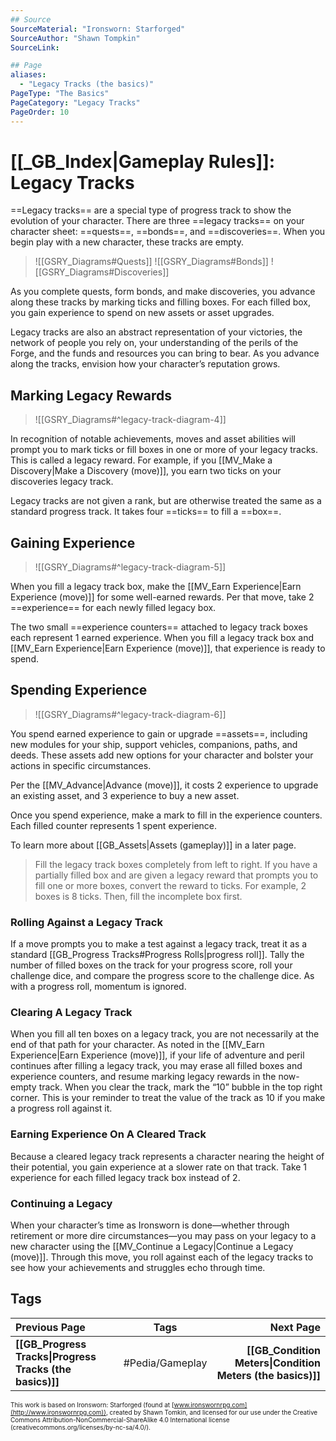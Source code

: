 ```yaml
---
## Source
SourceMaterial: "Ironsworn: Starforged"
SourceAuthor: "Shawn Tompkin"
SourceLink: 

## Page
aliases:
  - "Legacy Tracks (the basics)"
PageType: "The Basics"
PageCategory: "Legacy Tracks"
PageOrder: 10
---
```

# [[_GB_Index|Gameplay Rules]]: Legacy Tracks
==Legacy tracks== are a special type of progress track to show the evolution of your character. There are three ==legacy tracks== on your character sheet: ==quests==, ==bonds==, and ==discoveries==. When you begin play with a new character, these tracks are empty.

> ![[GSRY_Diagrams#Quests]]
> ![[GSRY_Diagrams#Bonds]]
> ![[GSRY_Diagrams#Discoveries]]

As you complete quests, form bonds, and make discoveries, you advance along these tracks by marking ticks and filling boxes. For each filled box, you gain experience to spend on new assets or asset upgrades.

Legacy tracks are also an abstract representation of your victories, the network of people you rely on, your understanding of the perils of the Forge, and the funds and resources you can bring to bear. As you advance along the tracks, envision how your character’s reputation grows.

## Marking Legacy Rewards
> ![[GSRY_Diagrams#^legacy-track-diagram-4]]

In recognition of notable achievements, moves and asset abilities will prompt you to mark ticks or fill boxes in one or more of your legacy tracks. This is called a legacy reward. For example, if you [[MV_Make a Discovery|Make a Discovery (move)]], you earn two ticks on your discoveries legacy track.

Legacy tracks are not given a rank, but are otherwise treated the same as a standard progress track. It takes four ==ticks== to fill a ==box==.

## Gaining Experience
> ![[GSRY_Diagrams#^legacy-track-diagram-5]]

When you fill a legacy track box, make the [[MV_Earn Experience|Earn Experience (move)]] for some well-earned rewards. Per that move, take 2 ==experience== for each newly filled legacy box.

The two small ==experience counters== attached to legacy track boxes each represent 1 earned experience. When you fill a legacy track box and [[MV_Earn Experience|Earn Experience (move)]], that experience is ready to spend.

## Spending Experience
> ![[GSRY_Diagrams#^legacy-track-diagram-6]]

You spend earned experience to gain or upgrade ==assets==, including new modules for your ship, support vehicles, companions, paths, and deeds. These assets add new options for your character and bolster your actions in specific circumstances.

Per the [[MV_Advance|Advance (move)]], it costs 2 experience to upgrade an existing asset, and 3 experience to buy a new asset.

Once you spend experience, make a mark to fill in the experience counters. Each filled counter represents 1 spent experience.

To learn more about [[GB_Assets|Assets (gameplay)]] in a later page.

> Fill the legacy track boxes completely from left to right. If you have a partially filled box and are given a legacy reward that prompts you to fill one or more boxes, convert the reward to ticks. For example, 2 boxes is 8 ticks. Then, fill the incomplete box first.

### Rolling Against a Legacy Track
If a move prompts you to make a test against a legacy track, treat it as a standard [[GB_Progress Tracks#Progress Rolls|progress roll]]. Tally the number of filled boxes on the track for your progress score, roll your challenge dice, and compare the progress score to the challenge dice. As with a progress roll, momentum is ignored. 

### Clearing A Legacy Track
When you fill all ten boxes on a legacy track, you are not necessarily at the end of that path for your character. As noted in the [[MV_Earn Experience|Earn Experience (move)]], if your life of adventure and peril continues after filling a legacy track, you may erase all filled boxes and experience counters, and resume marking legacy rewards in the now-empty track. When you clear the track, mark the “10” bubble in the top right corner. This is your reminder to treat the value of the track as 10 if you make a progress roll against it.

### Earning Experience On A Cleared Track
Because a cleared legacy track represents a character nearing the height of their potential, you gain experience at a slower rate on that track. Take 1 experience for each filled legacy track box instead of 2. 

### Continuing a Legacy
When your character’s time as Ironsworn is done—whether through retirement or more dire circumstances—you may pass on your legacy to a new character using the [[MV_Continue a Legacy|Continue a Legacy (move)]]. Through this move, you roll against each of the legacy tracks to see how your achievements and struggles echo through time.

## Tags
| Previous Page | Tags | Next Page |
|:--- |:---:| ---:|
| **[[GB_Progress Tracks\|Progress Tracks (the basics)]]** | #Pedia/Gameplay | **[[GB_Condition Meters\|Condition Meters (the basics)]]** |

<font size=-2>This work is based on Ironsworn: Starforged (found at [www.ironswornrpg.com](http://www.ironswornrpg.com)), created by Shawn Tomkin, and licensed for our use under the Creative Commons Attribution-NonCommercial-ShareAlike 4.0 International license  (creativecommons.org/licenses/by-nc-sa/4.0/).</font>